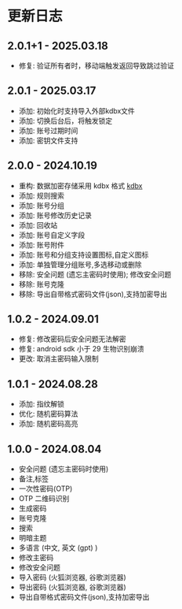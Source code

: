 # 更新日志

## 2.0.1+1 - 2025.03.18

-   修复: 验证所有者时，移动端触发返回导致跳过验证


## 2.0.1 - 2025.03.17

-   添加: 初始化时支持导入外部kdbx文件
-   添加: 切换后台后，将触发锁定
-   添加: 账号过期时间
-   添加: 密钥文件支持



## 2.0.0 - 2024.10.19

-   重构: 数据加密存储采用 kdbx 格式 [kdbx](https://github.com/authpass/kdbx.dart)
-   添加: 规则搜索
-   添加: 账号分组
-   添加: 账号修改历史记录
-   添加: 回收站
-   添加: 账号自定义字段
-   添加: 账号附件
-   添加: 账号和分组支持设置图标,自定义图标
-   添加: 单独管理分组账号,多选移动或删除
-   移除: 安全问题 (遗忘主密码时使用); 修改安全问题
-   移除: 账号克隆
-   移除: 导出自带格式密码文件(json),支持加密导出

## 1.0.2 - 2024.09.01

-   修复: 修改密码后安全问题无法解密
-   修复: android sdk 小于 29 生物识别崩溃
-   更改: 取消主密码输入限制

## 1.0.1 - 2024.08.28

-   添加: 指纹解锁
-   优化: 随机密码算法
-   添加: 随机密码高亮

## 1.0.0 - 2024.08.04

-   安全问题 (遗忘主密码时使用)
-   备注,标签
-   一次性密码(OTP)
-   OTP 二维码识别
-   生成密码
-   账号克隆
-   搜索
-   明暗主题
-   多语言 (中文, 英文 (gpt) )
-   修改主密码
-   修改安全问题
-   导入密码 (火狐浏览器, 谷歌浏览器)
-   导出密码 (火狐浏览器, 谷歌浏览器)
-   导出自带格式密码文件(json),支持加密导出
